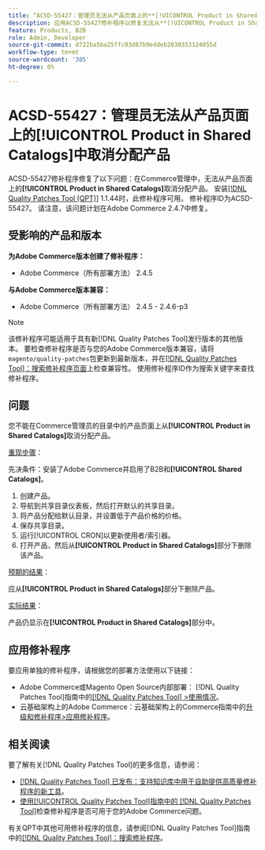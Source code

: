 ```yaml
---
title: “ACSD-55427：管理员无法从产品页面上的**[!UICONTROL Product in Shared Catalogs]**中取消分配产品”
description: 应用ACSD-55427修补程序以修复无法从**[!UICONTROL Product in Shared Catalogs]**中取消分配产品的Adobe Commerce问题。
feature: Products, B2B
role: Admin, Developer
source-git-commit: d722ba5ba25ffc03d87b9eddeb2830353124055d
workflow-type: tm+mt
source-wordcount: '385'
ht-degree: 0%

---
```


# ACSD-55427：管理员无法从产品页面上的&#x200B;**[!UICONTROL Product in Shared Catalogs]**&#x200B;中取消分配产品

ACSD-55427修补程序修复了以下问题：在Commerce管理中，无法从产品页面上的&#x200B;**[!UICONTROL Product in Shared Catalogs]**&#x200B;取消分配产品。 安装[[!DNL Quality Patches Tool (QPT)]](https://experienceleague.adobe.com/en/docs/commerce-knowledge-base/kb/announcements/commerce-announcements/magento-quality-patches-released-new-tool-to-self-serve-quality-patches) 1.1.44时，此修补程序可用。 修补程序ID为ACSD-55427。 请注意，该问题计划在Adobe Commerce 2.4.7中修复。

## 受影响的产品和版本

**为Adobe Commerce版本创建了修补程序：**

* Adobe Commerce（所有部署方法） 2.4.5

**与Adobe Commerce版本兼容：**

* Adobe Commerce（所有部署方法） 2.4.5 - 2.4.6-p3

>[!NOTE]
>
>该修补程序可能适用于具有新[!DNL Quality Patches Tool]发行版本的其他版本。 要检查修补程序是否与您的Adobe Commerce版本兼容，请将`magento/quality-patches`包更新到最新版本，并在[[!DNL Quality Patches Tool]：搜索修补程序页面](https://experienceleague.adobe.com/tools/commerce-quality-patches/index.html)上检查兼容性。 使用修补程序ID作为搜索关键字来查找修补程序。

## 问题

您不能在Commerce管理员的目录中的产品页面上从&#x200B;**[!UICONTROL Product in Shared Catalogs]**&#x200B;取消分配产品。

<u>重现步骤</u>：

先决条件：安装了Adobe Commerce并启用了B2B和&#x200B;**[!UICONTROL Shared Catalogs]**。
1. 创建产品。
1. 导航到共享目录仪表板，然后打开默认的共享目录。
1. 将产品分配给默认目录，并设置低于产品价格的价格。
1. 保存共享目录。
1. 运行[!UICONTROL CRON]以更新使用者/索引器。
1. 打开产品，然后从&#x200B;**[!UICONTROL Product in Shared Catalogs]**&#x200B;部分下删除该产品。

<u>预期的结果</u>：

应从&#x200B;**[!UICONTROL Product in Shared Catalogs]**&#x200B;部分下删除产品。

<u>实际结果</u>：

产品仍显示在&#x200B;**[!UICONTROL Product in Shared Catalogs]**&#x200B;部分中。

## 应用修补程序

要应用单独的修补程序，请根据您的部署方法使用以下链接：

* Adobe Commerce或Magento Open Source内部部署： [!DNL Quality Patches Tool]指南中的[[!DNL Quality Patches Tool] >使用情况](https://experienceleague.adobe.com/docs/commerce-operations/tools/quality-patches-tool/usage.html)。
* 云基础架构上的Adobe Commerce：云基础架构上的Commerce指南中的[升级和修补程序>应用修补程序](https://experienceleague.adobe.com/docs/commerce-cloud-service/user-guide/develop/upgrade/apply-patches.html)。

## 相关阅读

要了解有关[!DNL Quality Patches Tool]的更多信息，请参阅：

* [[!DNL Quality Patches Tool] 已发布：支持知识库中用于自助提供高质量修补程序的新工具](https://experienceleague.adobe.com/en/docs/commerce-knowledge-base/kb/announcements/commerce-announcements/magento-quality-patches-released-new-tool-to-self-serve-quality-patches)。
* [使用[!UICONTROL Quality Patches Tool]指南中的 [!DNL Quality Patches Tool]](/help/tools/quality-patches-tool/patches-available-in-qpt/check-patch-for-magento-issue-with-magento-quality-patches.md)检查修补程序是否可用于您的Adobe Commerce问题。


有关QPT中其他可用修补程序的信息，请参阅[!DNL Quality Patches Tool]指南中的[[!DNL Quality Patches Tool]：搜索修补程序](https://experienceleague.adobe.com/tools/commerce-quality-patches/index.html)。
